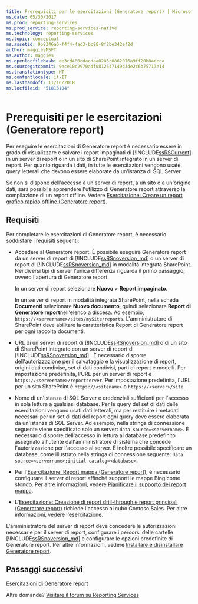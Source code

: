 ```yaml
---
title: Prerequisiti per le esercitazioni (Generatore report) | Microsoft Docs
ms.date: 05/30/2017
ms.prod: reporting-services
ms.prod_service: reporting-services-native
ms.technology: reporting-services
ms.topic: conceptual
ms.assetid: 9b8346a6-f4f4-4ad3-bc98-8f2be342ef2d
author: maggiesMSFT
ms.author: maggies
ms.openlocfilehash: ee3cd480edacdaa0283c0862076a9ff20b84ecca
ms.sourcegitcommit: 9ece10c2970a4f0812647149d3de2c6b75713e14
ms.translationtype: HT
ms.contentlocale: it-IT
ms.lasthandoff: 11/16/2018
ms.locfileid: "51813104"
---
```

# <a name="prerequisites-for-tutorials-report-builder"></a>Prerequisiti per le esercitazioni (Generatore report)

Per eseguire le esercitazioni di Generatore report è necessario essere in grado di visualizzare e salvare i report impaginati di [!INCLUDE[ssRSCurrent](../includes/ssrscurrent-md.md)] in un server di report o in un sito di SharePoint integrato in un server di report. Per quanto riguarda i dati, in tutte le esercitazioni vengono usate query letterali che devono essere elaborate da un'istanza di SQL Server.  
  
Se non si dispone dell'accesso a un server di report, a un sito o a un'origine dati, sarà possibile apprendere l'utilizzo di Generatore report attraverso la compilazione di un report offline. Vedere [Esercitazione: Creare un report grafico rapido offline &#40;Generatore report&#41;](../reporting-services/report-builder/tutorial-create-a-quick-chart-report-offline-report-builder.md).  

## <a name="requirements"></a>Requisiti

Per completare le esercitazioni di Generatore report, è necessario soddisfare i requisiti seguenti:  
  
-   Accedere al Generatore report. È possibile eseguire Generatore report da un server di report di [!INCLUDE[ssRSnoversion_md](../includes/ssrsnoversion-md.md)] o un server di report di [!INCLUDE[ssRSnoversion_md](../includes/ssrsnoversion-md.md)] in modalità integrata SharePoint. Nei diversi tipi di server l'unica differenza riguarda il primo passaggio, ovvero l'apertura di Generatore report.  
  
    In un server di report selezionare **Nuovo** > **Report impaginato**.
  
    In un server di report in modalità integrata SharePoint, nella scheda **Documenti** selezionare **Nuovo documento**, quindi selezionare **Report di Generatore report**nell'elenco a discesa. Ad esempio, `https://<servername>/sites/mySite/reports`. L'amministratore di SharePoint deve abilitare la caratteristica Report di Generatore report per ogni raccolta documenti.  
  
-   URL di un server di report di [!INCLUDE[ssRSnoversion_md](../includes/ssrsnoversion-md.md)] o di un sito di SharePoint integrato con un server di report di [!INCLUDE[ssRSnoversion_md](../includes/ssrsnoversion-md.md)] . È necessario disporre dell'autorizzazione per il salvataggio e la visualizzazione di report, origini dati condivise, set di dati condivisi, parti di report e modelli. Per impostazione predefinita, l'URL per un server di report è `https://<servername>/reportserver`. Per impostazione predefinita, l'URL per un sito SharePoint è `https://<sitename>` o `https://<server>/site`.  
  
-   Nome di un'istanza di SQL Server e credenziali sufficienti per l'accesso in sola lettura a qualsiasi database. Per le query del set di dati delle esercitazioni vengono usati dati letterali, ma per restituire i metadati necessari per un set di dati del report ogni query deve essere elaborata da un'istanza di SQL Server. Ad esempio, nella stringa di connessione seguente viene specificato solo un server: `data source=<servername>`. È necessario disporre dell'accesso in lettura al database predefinito assegnato all'utente dall'amministratore di sistema che concede l'autorizzazione per l'accesso al server. È inoltre possibile specificare un database, come illustrato nella stringa di connessione seguente: `data source=<servername>;initial catalog=<database>`.  
  
-   Per l'[Esercitazione: Report mappa (Generatore report)](Tutorial:%20Map%20Report%20\(Report%20Builder\).md), è necessario configurare il server di report affinché supporti le mappe Bing come sfondo. Per altre informazioni, vedere [Pianificare il supporto dei report mappa](https://msdn.microsoft.com/5ddc97a7-7ee5-475d-bc49-3b814dce7e19).   

-   L'[Esercitazione: Creazione di report drill-through e report principali (Generatore report)](Tutorial:%20Creating%20Drillthrough%20and%20Main%20Reports%20\(Report%20Builder\).md) richiede l'accesso al cubo Contoso Sales. Per altre informazioni, vedere l'esercitazione. 
  
L'amministratore del server di report deve concedere le autorizzazioni necessarie per il server di report, configurare i percorsi delle cartelle [!INCLUDE[ssRSnoversion_md](../includes/ssrsnoversion-md.md)] e configurare le opzioni predefinite di Generatore report. Per altre informazioni, vedere [Installare e disinstallare Generatore report](https://msdn.microsoft.com/library/2c9a5814-17bf-4947-8fb3-6269e7caa416).  

## <a name="next-steps"></a>Passaggi successivi

[Esercitazioni di Generatore report](../reporting-services/report-builder-tutorials.md)  

Altre domande? [Visitare il forum su Reporting Services](https://go.microsoft.com/fwlink/?LinkId=620231)
